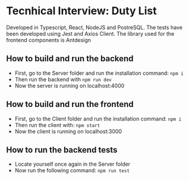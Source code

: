 # Tecnhical Interview: Duty List
Developed in Typescript, React, NodeJS and PostreSQL.
The tests have been developed using Jest and Axios Client.
The library used for the frontend components is Antdesign

## How to build and run the backend

- First, go to the Server folder and run the installation command: ```npm i```
- Then run the backend with ```npm run dev```
- Now the server is running on localhost:4000

## How to build and run the frontend

- First, go to the Client folder and run the installation command: ```npm i```
- Then run the client with: ```npm start```
- Now the client is running on localhost:3000

## How to run the backend tests

- Locate yourself once again in the Server folder
- Now run the following command: ```npm run test```